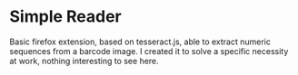 # Simple Reader

Basic firefox extension, based on tesseract.js, able to extract numeric sequences from a barcode image.
I created it to solve a specific necessity at work, nothing interesting to see here.